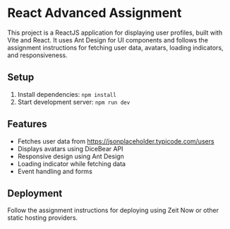 # React Advanced Assignment

This project is a ReactJS application for displaying user profiles, built with Vite and React. It uses Ant Design for UI components and follows the assignment instructions for fetching user data, avatars, loading indicators, and responsiveness.

## Setup
1. Install dependencies: `npm install`
2. Start development server: `npm run dev`

## Features
- Fetches user data from https://jsonplaceholder.typicode.com/users
- Displays avatars using DiceBear API
- Responsive design using Ant Design
- Loading indicator while fetching data
- Event handling and forms

## Deployment
Follow the assignment instructions for deploying using Zeit Now or other static hosting providers.
